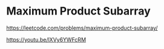 # Maximum Product Subarray

https://leetcode.com/problems/maximum-product-subarray/

https://youtu.be/lXVy6YWFcRM